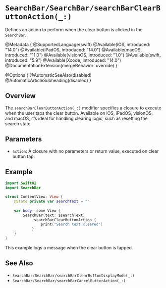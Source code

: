# ``SearchBar/SearchBar/searchBarClearButtonAction(_:)``

Defines an action to perform when the clear button is clicked in the `SearchBar`.

@Metadata {
    @SupportedLanguage(swift)
    @Available(iOS, introduced: "14.0")
    @Available(iPadOS, introduced: "14.0")
    @Available(macOS, introduced: "11.0")
    @Available(visionOS, introduced: "1.0")
    @Available(swift, introduced: "5.9")
    @Available(Xcode, introduced: "14.0")
    @DocumentationExtension(mergeBehavior: override)
}

@Options {
    @AutomaticSeeAlso(disabled)
    @AutomaticArticleSubheading(disabled)
}

## Overview

The `searchBarClearButtonAction(_:)` modifier specifies a closure to execute when the user taps the clear button. Available on iOS, iPadOS, visionOS, and macOS, it’s ideal for handling clearing logic, such as resetting the search state.

## Parameters

- `action`: A closure with no parameters or return value, executed on clear button tap.

## Example

```swift
import SwiftUI
import SearchBar

struct ContentView: View {
    @State private var searchText = ""
    
    var body: some View {
        SearchBar(text: $searchText)
            .searchBarClearButtonAction {
                print("Search text cleared")
            }
    }
}
```

This example logs a message when the clear button is tapped.

## See Also

- ``SearchBar/SearchBar/searchBarClearButtonDisplayMode(_:)``
- ``SearchBar/SearchBar/searchBarCancelButtonAction(_:)``
